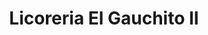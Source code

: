 ---
title: "Licoreria El Gauchito II"
url: /villa-tunari/licoreria-el-gauchito-ii/
shop: alcohol
---